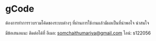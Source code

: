 # gCode

ต้องการทำการรวบรวมโค้ดของระบบต่างๆ ที่ผ่านการใช้งานแล้วมีผลเป็นที่น่าพอใจ น่าสนใจ

มีข้อเสนอแนะ 
ติดต่อได้ที่ 
อีเมล: somchaithumariya@gmail.com 
ไลน์: s122056
